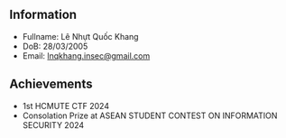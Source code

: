 ## Information

- Fullname: Lê Nhựt Quốc Khang
- DoB: 28/03/2005
- Email: lnqkhang.insec@gmail.com

## Achievements

- 1st HCMUTE CTF 2024
- Consolation Prize at ASEAN STUDENT CONTEST ON INFORMATION SECURITY 2024

